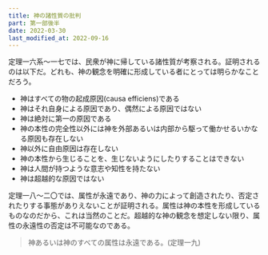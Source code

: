```yaml
---
title: 神の諸性質の批判
part: 第一部後半
date: 2022-03-30
last_modified_at: 2022-09-16
---
```


定理一六系～一七では、民衆が神に帰している諸性質が考察される。証明されるのは以下だ。どれも、神の観念を明確に形成している者にとっては明らかなことだろう。

- 神はすべての物の起成原因(causa efficiens)である
- 神はそれ自身による原因であり、偶然による原因ではない
- 神は絶対に第一の原因である
- 神の本性の完全性以外には神を外部あるいは内部から駆って働かせるいかなる原因も存在しない
- 神以外に自由原因は存在しない
- 神の本性から生じることを、生じないようにしたりすることはできない
- 神は人間が持つような意志や知性を持たない
- 神は超越的な原因ではない

定理一八～二〇では、属性が永遠であり、神の力によって創造されたり、否定されたりする事態がありえないことが証明される。属性は神の本性を形成しているものなのだから、これは当然のことだ。超越的な神の観念を想定しない限り、属性の永遠性の否定は不可能なのである。

>神あるいは神のすべての属性は永遠である。(定理一九)
